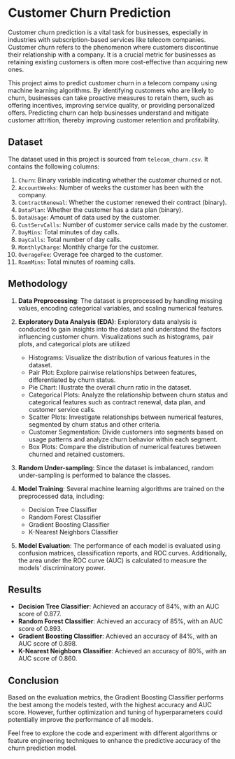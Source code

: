 # Customer Churn Prediction

Customer churn prediction is a vital task for businesses, especially in industries with subscription-based services like telecom companies. Customer churn refers to the phenomenon where customers discontinue their relationship with a company. It is a crucial metric for businesses as retaining existing customers is often more cost-effective than acquiring new ones.

This project aims to predict customer churn in a telecom company using machine learning algorithms. By identifying customers who are likely to churn, businesses can take proactive measures to retain them, such as offering incentives, improving service quality, or providing personalized offers.
Predicting churn can help businesses understand and mitigate customer attrition, thereby improving customer retention and profitability.

## Dataset

The dataset used in this project is sourced from `telecom_churn.csv`. It contains the following columns:

1. `Churn`: Binary variable indicating whether the customer churned or not.
2. `AccountWeeks`: Number of weeks the customer has been with the company.
3. `ContractRenewal`: Whether the customer renewed their contract (binary).
4. `DataPlan`: Whether the customer has a data plan (binary).
5. `DataUsage`: Amount of data used by the customer.
6. `CustServCalls`: Number of customer service calls made by the customer.
7. `DayMins`: Total minutes of day calls.
8. `DayCalls`: Total number of day calls.
9. `MonthlyCharge`: Monthly charge for the customer.
10. `OverageFee`: Overage fee charged to the customer.
11. `RoamMins`: Total minutes of roaming calls.

## Methodology

1. **Data Preprocessing**: The dataset is preprocessed by handling missing values, encoding categorical variables, and scaling numerical features.

2. **Exploratory Data Analysis (EDA)**: Exploratory data analysis is conducted to gain insights into the dataset and understand the factors influencing customer churn. Visualizations such as histograms, pair plots, and categorical plots are utilized
    - Histograms: Visualize the distribution of various features in the dataset.
    - Pair Plot: Explore pairwise relationships between features, differentiated by churn status.
    - Pie Chart: Illustrate the overall churn ratio in the dataset.
    - Categorical Plots: Analyze the relationship between churn status and categorical features such as contract renewal, data plan, and customer service calls.
    - Scatter Plots: Investigate relationships between numerical features, segmented by churn status and other criteria.
    - Customer Segmentation: Divide customers into segments based on usage patterns and analyze churn behavior within each segment.
    - Box Plots: Compare the distribution of numerical features between churned and retained customers.

3. **Random Under-sampling**: Since the dataset is imbalanced, random under-sampling is performed to balance the classes.

4. **Model Training**: Several machine learning algorithms are trained on the preprocessed data, including:
    - Decision Tree Classifier
    - Random Forest Classifier
    - Gradient Boosting Classifier
    - K-Nearest Neighbors Classifier

5. **Model Evaluation**: The performance of each model is evaluated using confusion matrices, classification reports, and ROC curves. Additionally, the area under the ROC curve (AUC) is calculated to measure the models' discriminatory power.

## Results

- **Decision Tree Classifier**: Achieved an accuracy of 84%, with an AUC score of 0.877.
- **Random Forest Classifier**: Achieved an accuracy of 85%, with an AUC score of 0.893.
- **Gradient Boosting Classifier**: Achieved an accuracy of 84%, with an AUC score of 0.898.
- **K-Nearest Neighbors Classifier**: Achieved an accuracy of 80%, with an AUC score of 0.860.

## Conclusion

Based on the evaluation metrics, the Gradient Boosting Classifier performs the best among the models tested, with the highest accuracy and AUC score. However, further optimization and tuning of hyperparameters could potentially improve the performance of all models.

Feel free to explore the code and experiment with different algorithms or feature engineering techniques to enhance the predictive accuracy of the churn prediction model.
